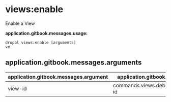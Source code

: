 # views:enable
Enable a View

**application.gitbook.messages.usage:**
```
drupal views:enable [arguments]
ve
```

## application.gitbook.messages.arguments
application.gitbook.messages.argument | application.gitbook.messages.details
---------|-------------
view-id | commands.views.debug.arguments.view-id
